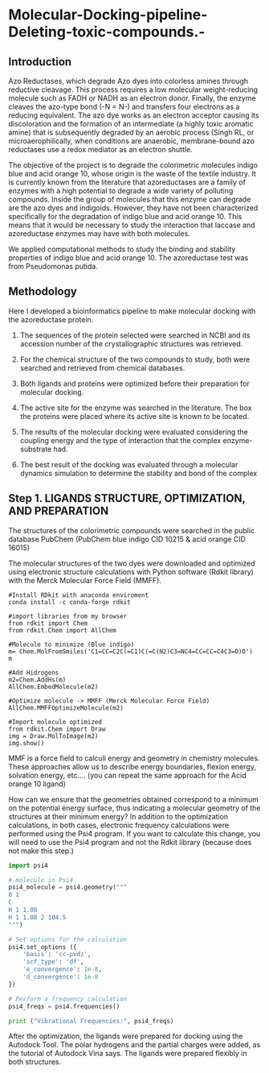# Molecular-Docking-pipeline-Deleting-toxic-compounds.-

## Introduction

Azo Reductases, which degrade Azo dyes into colorless amines through reductive cleavage. This process requires a low molecular weight-reducing molecule such as FADH or NADH as an electron donor. 
Finally, the enzyme cleaves the azo-type bond (-N = N-) and transfers four electrons as a reducing equivalent. The azo dye works as an electron acceptor causing its discoloration and the formation of an intermediate (a highly toxic aromatic amine) that is subsequently degraded by an aerobic process (Singh RL, or microaerophilically, when conditions are anaerobic, membrane-bound azo reductases use a redox mediator as an electron shuttle.

The objective of the project is to degrade the colorimetric molecules indigo blue and acid orange 10, whose origin is the waste of the textile industry. It is currently known from the literature that azoreductases are a family of enzymes with a high potential to degrade a wide variety of polluting compounds. Inside the group of molecules that this enzyme can degrade are the azo dyes and indigoids. However, they have not been characterized specifically for the degradation of indigo blue and acid orange 10. This means that it would be necessary to study the interaction that laccase and azoreductase enzymes may have with both molecules.

We applied computational methods to study the binding and stability properties of indigo blue and acid orange 10. The azoreductase test was from Pseudomonas putida.

## Methodology 

Here I developed a bioinformatics pipeline to make molecular docking with the azoreductase protein.

1)	The sequences of the protein selected were searched in NCBI and its accession number of the crystallographic structures was retrieved.
   
2)	For the chemical structure of the two compounds to study, both were searched and retrieved from chemical databases.
   
3)	Both ligands and proteins were optimized before their preparation for molecular docking.
   
4)	The active site for the enzyme was searched in the literature. The box the proteins were placed where its active site is known to be located.
    
5)	The results of the molecular docking were evaluated considering the coupling energy and the type of interaction that the complex enzyme-substrate had.
    
6)	The best result of the docking was evaluated through a molecular dynamics simulation to determine the stability and bond of the complex

## Step 1.  LIGANDS STRUCTURE, OPTIMIZATION, AND PREPARATION

The structures of the colorimetric compounds were searched in the public database PubChem (PubChem blue indigo CID 10215 & acid orange CID 16015)
 
The molecular structures of the two dyes were downloaded and optimized using electronic structure calculations with Python software (Rdkit library) with the Merck Molecular Force Field (MMFF).


``` Phyton
#Install RDkit with anaconda enviroment 
conda install -c conda-forge rdkit

#import libraries from my browser 
from rdkit import Chem
from rdkit.Chem import AllChem

#Molecule to minimize (Blue indigo)
m= Chem.MolFromSmiles('C1=CC=C2C(=C1)C(=C(N2)C3=NC4=CC=CC=C4C3=O)O')
m

#Add Hidrogens
m2=Chem.AddHs(m)
AllChem.EmbedMolecule(m2)

#Optimize molecule -> MMFF (Merck Molecular Force Field)
AllChem.MMFFOptimizeMolecule(m2)

#Import molecule optimized 
from rdkit.Chem import Draw
img = Draw.MolToImage(m2)
img.show()

```
MMF is a force field to calculi energy and geometry in chemistry molecules. These approaches allow us to describe energy boundaries, flexion energy, solvation energy, etc....  (you can repeat the same approach for the Acid orange 10 ligand) 

How can we ensure that the geometries obtained correspond to a minimum on the potential energy surface, thus indicating a molecular geometry of the structures at their minimum energy?
 In addition to the optimization calculations, in both cases, electronic frequency calculations were performed using the Psi4 program. If you want to calculate this change, you will need to use the Psi4 program and not the Rdkit library (because does not make this step.) 

``` Python
import psi4

# molecule in Psi4
psi4_molecule = psi4.geometry("""
0 1
C
H 1 1.08
H 1 1.08 2 104.5
""")

# Set options for the calculation
psi4.set_options ({
    'basis': 'cc-pvdz',
    'scf_type': 'df',
    'e_convergence': 1e-8,
    'd_convergence': 1e-8
})

# Perform a frequency calculation
psi4_freqs = psi4.frequencies()

print ("Vibrational Frequencies:", psi4_freqs)
```
After the optimization, the ligands were prepared for docking using the Autodock Tool. The polar hydrogens and the partial charges were added, as the tutorial of Autodock Vina says. The ligands were prepared flexibly in both structures.








